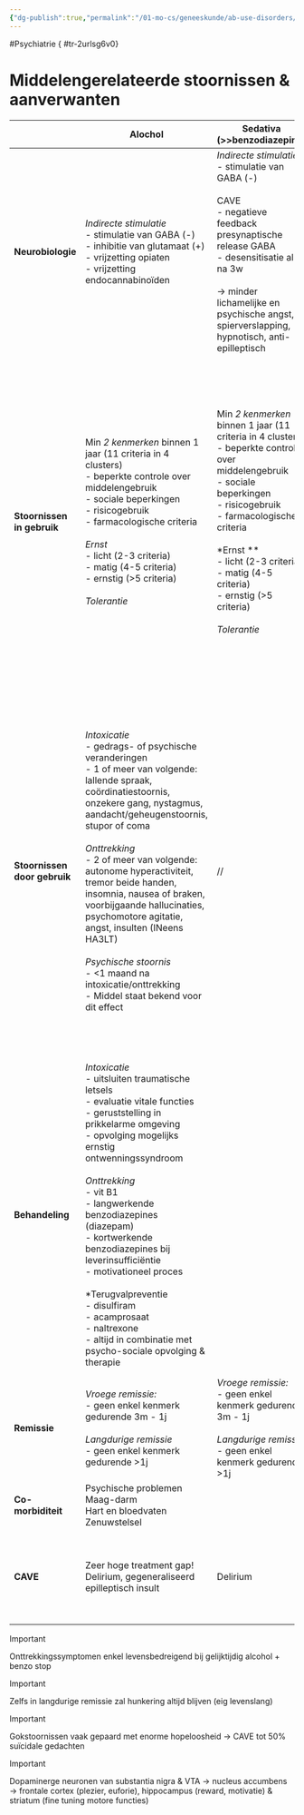 ```yaml
---
{"dg-publish":true,"permalink":"/01-mo-cs/geneeskunde/ab-use-disorders/","noteIcon":"","created":"2024-11-24T10:55:27.735+01:00","updated":"2024-12-29T13:58:43.412+01:00"}
---
```


#Psychiatrie
{ #tr-2urlsg6v0}


# Middelengerelateerde stoornissen & aanverwanten

|                              | **Alochol**                                                                                                                                                                                                                                                                                                                                                                                                                                                                                                                       | **Sedativa (>>benzodiazepine)**                                                                                                                                                                                                                                                                                           | **Stimulantia (cocaïne & amfetamines)**                                                                                                                                                                                                                                                                                                                                                                                                                                                                          | **Cannabis**                                                                                                                                                                                                                                                                                                                                                                                                                                                                                                                                                                       | **Hallucinogenen**                                                                                                                                                                                                                                                                                                                                          | **Opiaten**                                                                                                                                                                                                                                                                                                                                                                                    |
| ---------------------------- | --------------------------------------------------------------------------------------------------------------------------------------------------------------------------------------------------------------------------------------------------------------------------------------------------------------------------------------------------------------------------------------------------------------------------------------------------------------------------------------------------------------------------------- | ------------------------------------------------------------------------------------------------------------------------------------------------------------------------------------------------------------------------------------------------------------------------------------------------------------------------- | ---------------------------------------------------------------------------------------------------------------------------------------------------------------------------------------------------------------------------------------------------------------------------------------------------------------------------------------------------------------------------------------------------------------------------------------------------------------------------------------------------------------- | ---------------------------------------------------------------------------------------------------------------------------------------------------------------------------------------------------------------------------------------------------------------------------------------------------------------------------------------------------------------------------------------------------------------------------------------------------------------------------------------------------------------------------------------------------------------------------------- | ----------------------------------------------------------------------------------------------------------------------------------------------------------------------------------------------------------------------------------------------------------------------------------------------------------------------------------------------------------- | ---------------------------------------------------------------------------------------------------------------------------------------------------------------------------------------------------------------------------------------------------------------------------------------------------------------------------------------------------------------------------------------------- |
| **Neurobiologie**            | *Indirecte stimulatie*<br> - stimulatie van GABA (-) <br>- inhibitie van glutamaat (+) <br>- vrijzetting opiaten <br>- vrijzetting endocannabinoïden                                                                                                                                                                                                                                                                                                                                                                              | *Indirecte stimulatie*<br>  - stimulatie van GABA (-)  <br>  <br>CAVE  <br>- negatieve feedback presynaptische release GABA  <br>- desensitisatie al na 3w  <br>  <br>→ minder lichamelijke en psychische angst, spierverslapping, hypnotisch, anti-epilleptisch                                                          | *Directe stimulatie*<br>- cocaïne → volledige blokkade reuptake inhibitoren  <br>- amfetamines → reverse transporters → vrijstelling dopamine uit vesikels  <br>  <br>acute toename dopamine → euforie, verminderde vermoeidheid, mentale alertheid<br>                                                                                                                                                                                                                                                          | THC bindt aan high-affinity *cannabinoïde receptoren* in zenuwcellen  <br>→ hoge concentratie in hippocampus, striatum, cortex en cerebellum  <br>  <br>Endogene subtantie  <br>*anandamide*(derivaat van arachidonzuur)\|                                                                                                                                                                                                                                                                                                                                                         | *Klasse I Indol-Alkylamines (LSD)* <br>→ lijken op 5-HT  <br>  <br>*Klasse II Phenyl-Alkylamines (MDMA)  **<br>→ lijken op NA/DA/amfetamines <br>  <br>Stimulatie van 5-HT2A receptoren → hallucinogeen effect<br>                                                                                                                                          | *Indirecte stimulatie*<br>- stimulatie opioïde receptoren                                                                                                                                                                                                                                                                                                                                      |
| **Stoornissen in gebruik**   | Min *2 kenmerken* binnen 1 jaar (11 criteria in 4 clusters) <br>- beperkte controle over middelengebruik <br>- sociale beperkingen <br>- risicogebruik <br>- farmacologische criteria <br><br>*Ernst*<br>- licht (2-3 criteria) <br>- matig (4-5 criteria) <br>- ernstig (>5 criteria) <br><br>*Tolerantie*                                                                                                                                                                                                                       | Min *2 kenmerken* binnen 1 jaar (11 criteria in 4 clusters)  <br>- beperkte controle over middelengebruik  <br>- sociale beperkingen  <br>- risicogebruik  <br>- farmacologische criteria  <br>  <br>*Ernst **<br>- licht (2-3 criteria)  <br>- matig (4-5 criteria)  <br>- ernstig (>5 criteria)  <br>  <br>*Tolerantie* | Min *2 kenmerken* binnen 1 jaar (11 criteria in 4 clusters)  <br>- beperkte controle over middelengebruik  <br>- sociale beperkingen  <br>- risicogebruik  <br>- farmacologische criteria  <br>  <br>*Ernst*<br>- licht (2-3 criteria)  <br>- matig (4-5 criteria)  <br>- ernstig (>5 criteria)  <br>  <br>  <br>*Tolerantie* <br>- zeer snel  <br>- reverse tolerantie → acute paranoïde psychose  <br>  <br>Frequent  <br>**depressieve** episode / **angststoornis**                                          | Min *2 kenmerken* binnen 1 jaar (11 criteria in 4 clusters)  <br>- beperkte controle over middelengebruik  <br>- sociale beperkingen  <br>- risicogebruik  <br>- farmacologische criteria  <br>  <br>*Ernst*<br>- licht (2-3 criteria)  <br>- matig (4-5 criteria)  <br>- ernstig (>5 criteria)<br><br>*Tolerantie*                                                                                                                                                                                                                                                                | Min 2 kenmerken binnen 1 jaar (*10 criteria* in 4 clusters) <br>→ voor hallucinogenen **GEEN onttrekkingssymptomen** gekend                                                                                                                                                                                                                                 | Min *2 kenmerken* binnen 1 jaar (11 criteria in 4 clusters)  <br>- beperkte controle over middelengebruik  <br>- sociale beperkingen  <br>- risicogebruik  <br>- farmacologische criteria  <br>  <br>*Ernst*<br>- licht (2-3 criteria)  <br>- matig (4-5 criteria)  <br>- ernstig (>5 criteria)<br><br>*Tolerantie*<br>- zeer snel<br>- geen tolerantie voor pupilconstrictie of constipatie!! |
| **Stoornissen door gebruik** | *Intoxicatie*<br>- gedrags- of psychische veranderingen <br>- 1 of meer van volgende: lallende spraak, coördinatiestoornis, onzekere gang, nystagmus, aandacht/geheugenstoornis, stupor of coma <br><br>*Onttrekking*<br>- 2 of meer van volgende: autonome hyperactiviteit, tremor beide handen, insomnia, nausea of braken, voorbijgaande hallucinaties, psychomotore agitatie, angst, insulten (INeens HA3LT) <br><br>*Psychische stoornis*<br>- <1 maand na intoxicatie/onttrekking <br>- Middel staat bekend voor dit effect | //                                                                                                                                                                                                                                                                                                                        | *Intoxicatie*<br>- gedrags- of psychische veranderingen  <br>- 1 of meer van volgende: tachy/bradycardie,<br>**pupilverwijding**, hyper/hypotensie, transpireren/rillingen, nausea & braken, gewichtsafname, psychomotore agitatie, spierzwakte, AH-depressie, pijn op de borst, hartritmesoornissen, verwardheid, insulten, dyskinesieën, dystonieën of coma<br>  <br>*Onttrekking*<br>- vrl sombere stemming  <br>  <br>*Amfetamine psychose*<br>- paranoïde  <br>- hallucinaties  <br>- kenmerken van manie\| | *Intoxicatie*<br>- gedrags- of psychische veranderingen  <br>- 2 of meer van volgende: conjunctivale vaatinjectie, toegenomen eetlust, droge mond, tachycardie  <br>- bemoeilijkte coördinatie (cerebellum) gedurende 4-8u (bij matige doses)  <br>- paniekaanvallen, paranoïde psychosen & hallucinaties (bij hoge doses)  <br> <br> *Onttrekking*  <br>- 3 of meer van volgende <1w: prikkelbaarheid/agressie, nervositeit/angst, slaapproblemen, verminderde eetlust, rusteloosheid, sombere stemming, buikpijn, tremoren, transpireren, koorts, koude rillingen, hoofdpijn<br> | *Intoxicatie*<br>-  perceptieveranderingen tijdens  <br>**helder bewustzijn** en **intacte aandacht**  <br>- inwendige gespannenheid (na 30-60 mins) (bad trip)  <br>- psychotische belevenissen na 2-3u  <br>- gevoel van onthechting (na 4-5u)  <br> - persisterende perceptiestoornis  <br> <br>*Ontwenning*<br>- hoofdpijn, insomnia, depressie<br><br> | *Intoxicatie*  <br>- gedrags- of psychische veranderingen  <br>-  *pupilvernauwing*<br>- euforie, sedatie, nodding (bij matige doses)  <br>- bewusteloosheid, pinpoint pupils (bij overdosis)  <br>trage en oppervlakkige ademhaling  <br><br>*Onttrekking*  <br>- 3 of meer van volgende: misselijkheid, braken, spierpijn, rinorrhoe, pupilverwijding, pilo-erectie, transpireren, gapen     |
| **Behandeling**              | *Intoxicatie*<br>- uitsluiten traumatische letsels <br>- evaluatie vitale functies <br>- geruststelling in prikkelarme omgeving <br>- opvolging mogelijks ernstig ontwenningssyndroom <br><br>*Onttrekking*<br>- vit B1 <br>- langwerkende benzodiazepines (diazepam) <br>- kortwerkende benzodiazepines bij leverinsufficiëntie <br>- motivationeel proces <br><br>*Terugvalpreventie <br>- disulfiram <br>- acamprosaat<br>- naltrexone <br>- altijd in combinatie met psycho-sociale opvolging & therapie                      |                                                                                                                                                                                                                                                                                                                           | *Frequent depressieve episode / angststoornis*<br>- TCA  <br>- SNRI, NDRI  <br>  <br>*Intoxicatie*<br>- emesis, actieve kool  <br>- verzuring urine  <br>- cardiale monitoring voor arythmieën  <br>  <br>*Angst of agitatie*  <br>- PO benzodiazepines  <br>  <br>*Insulten*<br>- IV/IR benzodiazepines  <br>  <br>*Hyperthermie*  <br>- afkoeling  <br>  <br>*Cardiovasculaire complicaties*  <br>- aangewezen behandeling                                                                                     | Geen specifieke medische behandeling voor intoxicatie of onttrekking                                                                                                                                                                                                                                                                                                                                                                                                                                                                                                               | *Bad trip*  <br>- anxiolytica  <br>- ondersteuning   <br>  <br>*Psychotische belevingen*  <br>- atypische anti-psychotica  <br>  <br>*Flash backs*<br>- atypische anti-psychotica  <br>- benzodiazepines                                                                                                                                                    | *Intoxicatie*<br>- antagonisten → naloxone, naltrexone IV (CAVE inductie onttrekkingssyndroom)  <br>*Terugvalpreventie*  <br>- substitutie met agonisten met lange halfwaardetijd (*methadone* 1ste keuze → 1 dosis werkt 24-36u)  <br>- naltrexone gedurende 12m  <br><br>(CAVE  <br>**hypersensitiviteit opioïd receptor** → bij herval risico op fatale intoxicatie)                        |
| **Remissie**                 | *Vroege remissie:* <br>- geen enkel kenmerk gedurende 3m - 1j <br><br>*Langdurige remissie*<br>- geen enkel kenmerk gedurende >1j                                                                                                                                                                                                                                                                                                                                                                                                 | *Vroege remissie:* <br>- geen enkel kenmerk gedurende 3m - 1j <br><br>*Langdurige remissie*<br>- geen enkel kenmerk gedurende >1j                                                                                                                                                                                         | *Vroege remissie:* <br>- geen enkel kenmerk gedurende 3m - 1j <br><br>*Langdurige remissie*<br>- geen enkel kenmerk gedurende >1j                                                                                                                                                                                                                                                                                                                                                                                | *Vroege remissie:* <br>- geen enkel kenmerk gedurende 3m - 1j <br><br>*Langdurige remissie*<br>- geen enkel kenmerk gedurende >1j                                                                                                                                                                                                                                                                                                                                                                                                                                                  | *Vroege remissie:* <br>- geen enkel kenmerk gedurende 3m - 1j <br><br>*Langdurige remissie*<br>- geen enkel kenmerk gedurende >1j                                                                                                                                                                                                                           |                                                                                                                                                                                                                                                                                                                                                                                                |
| **Co-morbiditeit**           | Psychische problemen <br>Maag-darm <br>Hart en bloedvaten Zenuwstelsel                                                                                                                                                                                                                                                                                                                                                                                                                                                            |                                                                                                                                                                                                                                                                                                                           |                                                                                                                                                                                                                                                                                                                                                                                                                                                                                                                  | Bij langdurig gebruik:  <br>- amotivationeel syndroom  <br>- chronische longziektes                                                                                                                                                                                                                                                                                                                                                                                                                                                                                                |                                                                                                                                                                                                                                                                                                                                                             |                                                                                                                                                                                                                                                                                                                                                                                                |
| **CAVE**                     | Zeer hoge treatment gap! Delirium, gegeneraliseerd epilleptisch insult                                                                                                                                                                                                                                                                                                                                                                                                                                                            | Delirium                                                                                                                                                                                                                                                                                                                  | Cocaïne + alcohol → *cocaethyleen* (langere werkingsduur)  <br>Amfetamines worden gebruikt voor behandeling narcolepsie en ADHD                                                                                                                                                                                                                                                                                                                                                                                  | Gateway drug                                                                                                                                                                                                                                                                                                                                                                                                                                                                                                                                                                       | *Niet verslavend* <br>  <br>In proefdieren persisterende biochemische afwijkingen → degeneratie serotonerge axonen                                                                                                                                                                                                                                          | Verminderde gevoeligheid AH-centrum voor pCO2 stijging → risico op  *respiratoir falen*                                                                                                                                                                                                                                                                                                        |


> [!important]  
> Onttrekkingssymptomen enkel levensbedreigend bij gelijktijdig alcohol + benzo stop  
  
> [!important]  
> Zelfs in langdurige remissie zal hunkering altijd blijven (eig levenslang)  
  
> [!important]  
> Gokstoornissen vaak gepaard met enorme hopeloosheid → CAVE tot 50% suïcidale gedachten  
  
> [!important]  
> Dopaminerge neuronen van substantia nigra & VTA → nucleus accumbens → frontale cortex (plezier, euforie), hippocampus (reward, motivatie) & striatum (fine tuning motore functies)
